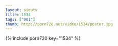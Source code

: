 ```yaml
--- 
layout: sieutv
title: 1534
tags: ["001"]
thumb: http://porn720.net/video/1534/poster.jpg
---
```

{% include porn720 key="1534" %} 
